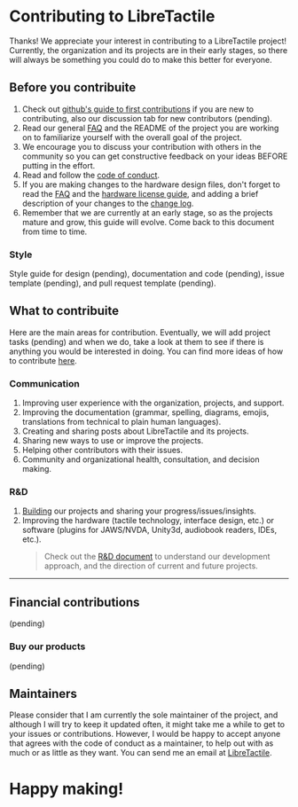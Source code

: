 # Contributing to LibreTactile

Thanks! We appreciate your interest in contributing to a LibreTactile project! Currently, the organization and its projects are in their early stages, so there will always be something you could do to make this better for everyone.

## Before you contribuite

1. Check out [github's guide to first contributions](https://github.com/firstcontributions/first-contributions) if you are new to contributing, also our discussion tab for new contributors (pending).
1. Read our general [FAQ](/docs/faq.md) and the README of the project you are working on to familiarize yourself with the overall goal of the project.
1. We encourage you to discuss your contribution with others in the community so you can get constructive feedback on your ideas BEFORE putting in the effort.
1. Read and follow the [code of conduct](/docs/code_of_conduct.md).
1. If you are making changes to the hardware design files, don't forget to read the [FAQ](/docs/faq.md#open-hardware) and the [hardware license guide](/docs/hw-license/hw-license-howto.pdf), and adding a brief description of your changes to the [change log](/docs/rd/changes.md).
1. Remember that we are currently at an early stage, so as the projects mature and grow, this guide will evolve. Come back to this document from time to time.

### Style

Style guide for design (pending), documentation and code (pending), issue template (pending), and pull request template (pending).

## What to contribuite

Here are the main areas for contribution. Eventually, we will add project tasks (pending) and when we do, take a look at them to see if there is anything you would be interested in doing. You can find more ideas of how to contribute [here](https://opensource.guide/how-to-contribute/).

### Communication

1. Improving user experience with the organization, projects, and support.
2. Improving the documentation (grammar, spelling, diagrams, emojis, translations from technical to plain human languages).
3. Creating and sharing posts about LibreTactile and its projects.
4. Sharing new ways to use or improve the projects.
5. Helping other contributors with their issues.
6. Community and organizational health, consultation, and decision making.



<!-- future:
### Outreach

1. Spreading the word by starting or joining a discussion (pending), or introducing the project to users, hobbyst, gamers or artists that might appreciate it.
1. Connect with companies/laboratories/students/developers/makers to partner for development of tactile technologies.
1. Connect with clinicians/practicioners interested in implementing the technology for the benefit of their clients.
1. Connect with funding agencies (donations, grants, fundraising, sponsorships, partnerships).
1. Sale of products (from the open source projects) and merchandise, donation of products to groups, institutions and nonprofits.

### HR

1. Manage volunteers, hire/compensate contributors, etc.
1. Board of directors
   -->

### R&D

1. [Building](https://github.com/LibreTactile/.github/tree/main/profile#build-it-yourself) our projects and sharing your progress/issues/insights. 
1. Improving the hardware (tactile technology, interface design, etc.)  or software (plugins for JAWS/NVDA, Unity3d, audiobook readers, IDEs, etc.).
   > Check out the [R&D document](/docs/R-and-D.MD) to understand our development approach, and the direction of current and future projects.

---

## Financial contributions
(pending)

### Buy our products
(pending)

## Maintainers

Please consider that I am currently the sole maintainer of the project, and although I will try to keep it updated often, it might take me a while to get to your issues or contributions. However, I would be happy to accept anyone that agrees with the code of conduct as a maintainer, to help out with as much or as little as they want. You can send me an email at [LibreTactile](mailto:libretactile@gmail.com).

# Happy making!
